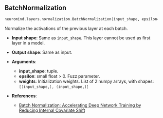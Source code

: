 
## BatchNormalization

```python
neuromind.layers.normalization.BatchNormalization(input_shape, epsilon=1e-6, weights=None)
```

Normalize the activations of the previous layer at each batch.

- __Input shape__: Same as `input_shape`. This layer cannot be used as first layer in a model.

- __Output shape__: Same as input.

- __Arguments__:
    - __input_shape__: tuple.
    - __epsilon__: small float > 0. Fuzz parameter.
    - __weights__: Initialization weights. List of 2 numpy arrays, with shapes: `[(input_shape,), (input_shape,)]`

- __References__:
    - [Batch Normalization: Accelerating Deep Network Training by Reducing Internal Covariate Shift](http://arxiv.org/pdf/1502.03167v3.pdf)